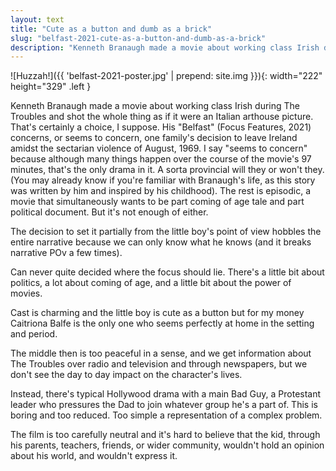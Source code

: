 ```yaml
---
layout: text
title: "Cute as a button and dumb as a brick"
slug: "belfast-2021-cute-as-a-button-and-dumb-as-a-brick"
description: "Kenneth Branaugh made a movie about working class Irish during The Troubles and shot the whole thing as if it were an Italian arthouse picture. That's certainly a choice, I suppose."
---
```

![Huzzah!]({{ 'belfast-2021-poster.jpg' | prepend: site.img }}){: width="222" height="329" .left }

Kenneth Branaugh made a movie about working class Irish during The Troubles and shot the whole thing as if it were an Italian arthouse picture. That's certainly a choice, I suppose. His "Belfast" (Focus Features, 2021) concerns, or seems to concern, one family's decision to leave Ireland amidst the sectarian violence of August, 1969. I say "seems to concern" because although many things happen over the course of the movie's 97 minutes, that's the only drama in it. A sorta provincial will they or won't they. (You may already know if you're familiar with Branaugh's life, as this story was written by him and inspired by his childhood). The rest is episodic, a movie that simultaneously wants to be part coming of age tale and part political document. But it's not enough of either.<!--more-->

The decision to set it partially from the little boy's point of view hobbles the entire narrative because we can only know what he knows (and it breaks narrative POv a few times).

Can never quite decided where the focus should lie. There's a little bit about politics, a lot about coming of age, and a little bit about the power of movies.

Cast is charming and the little boy is cute as a button but for my money Caitriona Balfe is the only one who seems perfectly at home in the setting and period.

The middle then is too peaceful in a sense, and we get information about The Troubles over radio and television and through newspapers, but we don't see the day to day impact on the character's lives.

Instead, there's typical Hollywood drama with a main Bad Guy, a Protestant leader who pressures the Dad to join whatever group he's a part of. This is boring and too reduced. Too simple a representation of a complex problem.

The film is too carefully neutral and it's hard to believe that the kid, through his parents, teachers, friends, or wider community, wouldn't hold an opinion about his world, and wouldn't express it.
